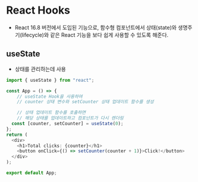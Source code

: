 # React Hooks

- React 16.8 버전에서 도입된 기능으로, 함수형 컴포넌트에서 상태(state)와 생명주기(lifecycle)와 같은 React 기능을 보다 쉽게 사용할 수 있도록 해준다.

## useState

- 상태를 관리하는데 사용

```js
import { useState } from "react";

const App = () => {
    // useState Hook을 사용하여
    // counter 상태 변수와 setCounter 상태 업데이트 함수를 생성

    // 상태 업데이트 함수를 호출하면
    // 해당 상태를 업데이트하고 컴포넌트가 다시 렌더링
  const [counter, setCounter] = useState(0);
};
return (
  <div>
    <h1>Total clicks: {counter}</h1>
    <button onClick={() => setCounter(counter + 1)}>Click!</button>
  </div>
);

export default App;
```